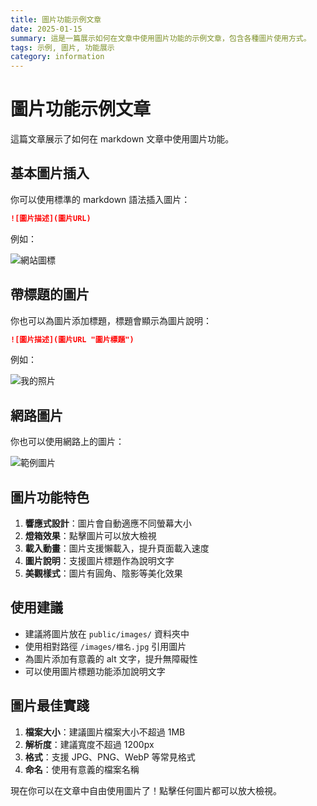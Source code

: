 ```yaml
---
title: 圖片功能示例文章
date: 2025-01-15
summary: 這是一篇展示如何在文章中使用圖片功能的示例文章，包含各種圖片使用方式。
tags: 示例, 圖片, 功能展示
category: information
---
```


# 圖片功能示例文章

這篇文章展示了如何在 markdown 文章中使用圖片功能。

## 基本圖片插入

你可以使用標準的 markdown 語法插入圖片：

```markdown
![圖片描述](圖片URL)
```

例如：

![網站圖標](/images/icon.jpg)

## 帶標題的圖片

你也可以為圖片添加標題，標題會顯示為圖片說明：

```markdown
![圖片描述](圖片URL "圖片標題")
```

例如：

![我的照片](/images/my.jpg "這是我的照片")

## 網路圖片

你也可以使用網路上的圖片：

![範例圖片](https://via.placeholder.com/600x300/4F46E5/FFFFFF?text=範例圖片 "這是一張範例圖片")

## 圖片功能特色

1. **響應式設計**：圖片會自動適應不同螢幕大小
2. **燈箱效果**：點擊圖片可以放大檢視
3. **載入動畫**：圖片支援懶載入，提升頁面載入速度
4. **圖片說明**：支援圖片標題作為說明文字
5. **美觀樣式**：圖片有圓角、陰影等美化效果

## 使用建議

- 建議將圖片放在 `public/images/` 資料夾中
- 使用相對路徑 `/images/檔名.jpg` 引用圖片
- 為圖片添加有意義的 alt 文字，提升無障礙性
- 可以使用圖片標題功能添加說明文字

## 圖片最佳實踐

1. **檔案大小**：建議圖片檔案大小不超過 1MB
2. **解析度**：建議寬度不超過 1200px
3. **格式**：支援 JPG、PNG、WebP 等常見格式
4. **命名**：使用有意義的檔案名稱

現在你可以在文章中自由使用圖片了！點擊任何圖片都可以放大檢視。